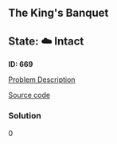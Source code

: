 ## The King's Banquet

## State: :cloud: **Intact**

**ID: 669**

[Problem Description](https://projecteuler.net/problem=669)

[Source code](main.cpp)

### Solution
0